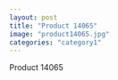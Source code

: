 ```yaml
---
layout: post
title: "Product 14065"
image: "product14065.jpg"
categories: "category1"
---
```

Product 14065
